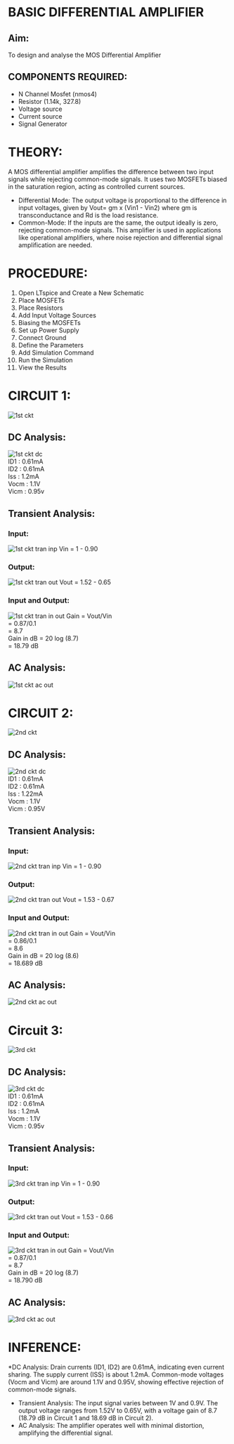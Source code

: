 # BASIC DIFFERENTIAL AMPLIFIER

## Aim:
To design and analyse the MOS Differential Amplifier

## COMPONENTS REQUIRED:
* N Channel Mosfet (nmos4)
* Resistor (1.14k, 327.8)
* Voltage source
* Current source
* Signal Generator

# THEORY:
A MOS differential amplifier amplifies the difference between two input signals while rejecting common-mode signals. It uses two MOSFETs biased in the saturation region, acting as controlled current sources.
* Differential Mode: The output voltage is proportional to the difference in input voltages, given by Vout= gm x (Vin1 - Vin2) where gm is transconductance and Rd is the load resistance.
* Common-Mode: If the inputs are the same, the output ideally is zero, rejecting common-mode signals.
This amplifier is used in applications like operational amplifiers, where noise rejection and differential signal amplification are needed.

# PROCEDURE:
1. Open LTspice and Create a New Schematic
2. Place MOSFETs
3. Place Resistors
4. Add Input Voltage Sources
5. Biasing the MOSFETs
6. Set up Power Supply
7. Connect Ground
8. Define the Parameters
9. Add Simulation Command
10. Run the Simulation
11. View the Results

# CIRCUIT 1:
![1st ckt](https://github.com/user-attachments/assets/9676b152-10d7-4abd-9192-5c5a2207030e)
## DC Analysis:
![1st ckt dc](https://github.com/user-attachments/assets/f7fc240c-3ec2-4bb1-b818-e28492e6e11f)                                                                             
ID1 : 0.61mA                                                                                                                                                              
ID2 : 0.61mA                                                                                                                                                               
Iss : 1.2mA                                                                                                                                                                
Vocm : 1.1V                                                                                                                                                                
Vicm : 0.95v                                                                                                                                                               

## Transient Analysis:
### Input:
![1st ckt tran inp](https://github.com/user-attachments/assets/f4301aaa-5d7a-4278-b8f2-9ac4f25bf54f)
Vin = 1 - 0.90
### Output:
![1st ckt tran out](https://github.com/user-attachments/assets/9e07e2e1-a271-4ca1-bbde-08c814312ab1)
Vout = 1.52 - 0.65
### Input and Output:
![1st ckt tran in out](https://github.com/user-attachments/assets/935a347e-eadf-48d2-b0e1-46490301e981)
Gain = Vout/Vin                                                                                                                                                           
     = 0.87/0.1                                                                                                                                                           
     = 8.7                                                                                                                                                                
Gain in dB = 20 log (8.7)                                                                                                                                                  
           = 18.79 dB
## AC Analysis:
![1st ckt ac out](https://github.com/user-attachments/assets/bd44c756-783e-42ba-9781-613fd8192f29)

# CIRCUIT 2:
![2nd ckt](https://github.com/user-attachments/assets/50941e26-da4d-4906-a72b-fb7f1013a191)
## DC Analysis:
![2nd ckt dc](https://github.com/user-attachments/assets/15b50f56-ecd5-46e1-8c4d-52e8f0732417)                                                                                                                     
ID1 : 0.61mA                                                                                                                                                                
ID2 : 0.61mA                                                                                                                                                                
Iss : 1.22mA                                                                                                                                                                
Vocm : 1.1V                                                                                                                                                                     
Vicm : 0.95V                                                                                                                                                                
## Transient Analysis:
### Input:
![2nd ckt tran inp](https://github.com/user-attachments/assets/e3ec1281-4fb3-4097-9d52-fd72c58a0cf3)
Vin = 1 - 0.90
### Output:
![2nd ckt tran out](https://github.com/user-attachments/assets/44136496-fa7e-41c5-8ce8-d0535e783d9f)
Vout = 1.53 - 0.67
### Input and Output:
![2nd ckt tran in out](https://github.com/user-attachments/assets/d9325f5d-badb-4cc5-8940-4a4e9333ab95)
Gain = Vout/Vin                                                                                                                                                                                           
     = 0.86/0.1                                                                                                                                                                                         
     = 8.6                                                                                                                                                                                                             
Gain in dB = 20 log (8.6)                                                                                                                                                                
           = 18.689 dB                                                                                                                                                                                    
## AC Analysis:
![2nd ckt ac out](https://github.com/user-attachments/assets/ecb74773-afda-4017-bacb-db16b6d49aee)

# Circuit 3:
![3rd ckt](https://github.com/user-attachments/assets/449c730c-273d-425e-8e47-d02d9a6500ff)
## DC Analysis:
![3rd ckt dc](https://github.com/user-attachments/assets/36942042-fa40-49a1-a70a-cc7b96df31aa)                                                                                                              
ID1 : 0.61mA                                                                                                                                                                     
ID2 : 0.61mA                                                                                                                                                                     
Iss : 1.2mA                                                                                                                                                                                              
Vocm : 1.1V                                                                                                                                                                                                   
Vicm : 0.95v                                                                                                                                                                     
## Transient Analysis:
### Input:
![3rd ckt tran inp](https://github.com/user-attachments/assets/fe3d907f-127b-45a7-9647-8827625a81df)
Vin = 1 - 0.90
### Output:
![3rd ckt tran out](https://github.com/user-attachments/assets/0d8bfbba-d463-4755-aab8-a03d10a04f23)
Vout = 1.53 - 0.66
### Input and Output:
![3rd ckt tran in out](https://github.com/user-attachments/assets/cd3c347c-5e1a-4f1e-aaa3-a3d8e47977e3)
Gain = Vout/Vin                                                                                                                                                                                                        
     = 0.87/0.1                                                                                                                                                                                                             
     = 8.7                                                                                                                                                                                                             
Gain in dB = 20 log (8.7)                                                                                                                                                                               
           = 18.790 dB                                                                                                                                                                               
## AC Analysis:
![3rd ckt ac out](https://github.com/user-attachments/assets/0ccc3796-58f9-406d-9ecf-ca01f4060f81)

# INFERENCE:
*DC Analysis:
Drain currents (ID1, ID2) are 0.61mA, indicating even current sharing.
The supply current (ISS) is about 1.2mA.
Common-mode voltages (Vocm and Vicm) are around 1.1V and 0.95V, showing effective rejection of common-mode signals.
* Transient Analysis:
The input signal varies between 1V and 0.9V.
The output voltage ranges from 1.52V to 0.65V, with a voltage gain of 8.7 (18.79 dB in Circuit 1 and 18.69 dB in Circuit 2).
* AC Analysis:
The amplifier operates well with minimal distortion, amplifying the differential signal.














